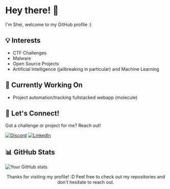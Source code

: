 
# Hey there! 👋
I'm Shei, welcome to my GitHub profile :)

## 💡 Interests

- CTF Challenges
- Malware
- Open Source Projects
- Artificial Intelligence (jailbreaking in particular) and Machine Learning

## 🚀 Currently Working On

- Project automation/tracking fullstacked webapp (molecule)

## 🤝 Let's Connect!

Got a challenge or project for me? Reach out!

[![Discord](https://img.shields.io/badge/Discord-%40shei.sh-7289DA?style=for-the-badge&logo=discord&logoColor=white)](https://discord.com/users/shei.sh)
[![LinkedIn](https://img.shields.io/badge/LinkedIn-Connect-0077B5?style=for-the-badge&logo=linkedin&logoColor=white)](https://www.linkedin.com/in/fullmoonshade/)

## 📊 GitHub Stats

![Your GitHub stats](https://github-readme-stats.vercel.app/api?username=fullMoonShade&show_icons=true&theme=radical)


<p align="center">Thanks for visiting my profile! :D Feel free to check out my repositories and don't hesitate to reach out.</p>
